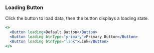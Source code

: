 <demo>

### Loading Button

Click the button to load data, then the button displays a loading state.

```jsx live
<>
  <Button loading>Default Button</Button>
  <Button loading btnType="primary">Primary Button</Button>
  <Button loading btnType="link">Link</Button>
</>
```

</demo>

